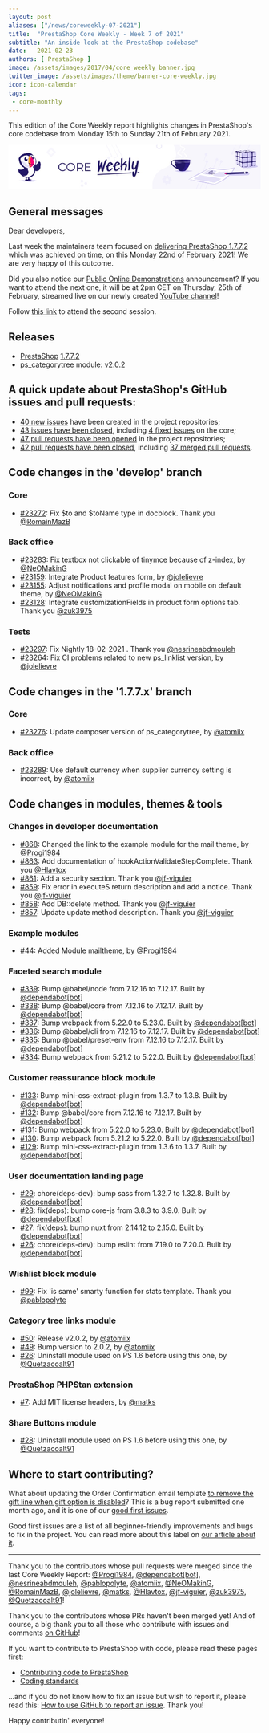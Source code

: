 ```yaml
---
layout: post
aliases: ["/news/coreweekly-07-2021"]
title:  "PrestaShop Core Weekly - Week 7 of 2021"
subtitle: "An inside look at the PrestaShop codebase"
date:   2021-02-23
authors: [ PrestaShop ]
image: /assets/images/2017/04/core_weekly_banner.jpg
twitter_image: /assets/images/theme/banner-core-weekly.jpg
icon: icon-calendar
tags:
 - core-monthly
---
```


This edition of the Core Weekly report highlights changes in PrestaShop's core codebase from Monday 15th to Sunday 21th of February 2021.

![Core Weekly banner](/assets/images/2018/12/banner-core-weekly.jpg)

## General messages

Dear developers,

Last week the maintainers team focused on [delivering PrestaShop 1.7.7.2](https://build.prestashop.com/news/prestashop-1-7-7-2-maintenance-release/) which was achieved on time, on this Monday 22nd of February 2021! We are very happy of this outcome.

Did you also notice our [Public Online Demonstrations](https://build.prestashop.com/news/first-public-oss-demo/) announcement? If you want to attend the next one, it will be at 2pm CET on Thursday, 25th of February, streamed live on our newly created [YouTube channel](https://www.youtube.com/channel/UCchgBHHhl5Vu7HgjrzpvVQQ)!

Follow [this link](https://youtu.be/JBvJgoo-rLg) to attend the second session.


## Releases

* [PrestaShop](https://github.com/PrestaShop/PrestaShop) [1.7.7.2](https://github.com/PrestaShop/PrestaShop/releases/tag/1.7.7.2)
* [ps_categorytree](https://github.com/PrestaShop/ps_categorytree) module: [v2.0.2](https://github.com/PrestaShop/ps_categorytree/releases/tag/v2.0.2)


## A quick update about PrestaShop's GitHub issues and pull requests:

- [40 new issues](https://github.com/search?q=org%3APrestaShop+is%3Apublic++-repo%3Aprestashop%2Fprestashop.github.io++is%3Aissue+created%3A2021-02-15..2021-02-21) have been created in the project repositories;
- [43 issues have been closed](https://github.com/search?q=org%3APrestaShop+is%3Apublic++-repo%3Aprestashop%2Fprestashop.github.io++is%3Aissue+closed%3A2021-02-15..2021-02-21), including [4 fixed issues](https://github.com/search?q=org%3APrestaShop+is%3Apublic++-repo%3Aprestashop%2Fprestashop.github.io++is%3Aissue+label%3Afixed+closed%3A2021-02-15..2021-02-21) on the core;
- [47 pull requests have been opened](https://github.com/search?q=org%3APrestaShop+is%3Apublic++-repo%3Aprestashop%2Fprestashop.github.io++is%3Apr+created%3A2021-02-15..2021-02-21) in the project repositories;
- [42 pull requests have been closed](https://github.com/search?q=org%3APrestaShop+is%3Apublic++-repo%3Aprestashop%2Fprestashop.github.io++is%3Apr+closed%3A2021-02-15..2021-02-21), including [37 merged pull requests](https://github.com/search?q=org%3APrestaShop+is%3Apublic++-repo%3Aprestashop%2Fprestashop.github.io++is%3Apr+merged%3A2021-02-15..2021-02-21).



## Code changes in the 'develop' branch


### Core
* [#23272](https://github.com/PrestaShop/PrestaShop/pull/23272): Fix $to and $toName type in docblock. Thank you [@RomainMazB](https://github.com/RomainMazB)


### Back office
* [#23283](https://github.com/PrestaShop/PrestaShop/pull/23283): Fix textbox not clickable of tinymce because of z-index, by [@NeOMakinG](https://github.com/NeOMakinG)
* [#23159](https://github.com/PrestaShop/PrestaShop/pull/23159): Integrate Product features form, by [@jolelievre](https://github.com/jolelievre)
* [#23155](https://github.com/PrestaShop/PrestaShop/pull/23155): Adjust notifications and profile modal on mobile on default theme, by [@NeOMakinG](https://github.com/NeOMakinG)
* [#23128](https://github.com/PrestaShop/PrestaShop/pull/23128): Integrate customizationFields in product form options tab. Thank you [@zuk3975](https://github.com/zuk3975)


### Tests
* [#23297](https://github.com/PrestaShop/PrestaShop/pull/23297): Fix Nightly 18-02-2021 . Thank you [@nesrineabdmouleh](https://github.com/nesrineabdmouleh)
* [#23264](https://github.com/PrestaShop/PrestaShop/pull/23264): Fix CI problems related to new ps_linklist version, by [@jolelievre](https://github.com/jolelievre)


## Code changes in the '1.7.7.x' branch


### Core
* [#23276](https://github.com/PrestaShop/PrestaShop/pull/23276): Update composer version of ps_categorytree, by [@atomiix](https://github.com/atomiix)


### Back office
* [#23289](https://github.com/PrestaShop/PrestaShop/pull/23289): Use default currency when supplier currency setting is incorrect, by [@atomiix](https://github.com/atomiix)


## Code changes in modules, themes & tools


### Changes in developer documentation
* [#868](https://github.com/PrestaShop/docs/pull/868): Changed the link to the example module for the mail theme, by [@Progi1984](https://github.com/Progi1984)
* [#863](https://github.com/PrestaShop/docs/pull/863): Add documentation of hookActionValidateStepComplete. Thank you [@Hlavtox](https://github.com/Hlavtox)
* [#861](https://github.com/PrestaShop/docs/pull/861): Add a security section. Thank you [@jf-viguier](https://github.com/jf-viguier)
* [#859](https://github.com/PrestaShop/docs/pull/859): Fix error in executeS return description and add a notice. Thank you [@jf-viguier](https://github.com/jf-viguier)
* [#858](https://github.com/PrestaShop/docs/pull/858): Add DB::delete method. Thank you [@jf-viguier](https://github.com/jf-viguier)
* [#857](https://github.com/PrestaShop/docs/pull/857): Update update method description. Thank you [@jf-viguier](https://github.com/jf-viguier)


### Example modules
* [#44](https://github.com/PrestaShop/example-modules/pull/44): Added Module mailtheme, by [@Progi1984](https://github.com/Progi1984)


### Faceted search module
* [#339](https://github.com/PrestaShop/ps_facetedsearch/pull/339): Bump @babel/node from 7.12.16 to 7.12.17. Built by [@dependabot[bot]](https://github.com/apps/dependabot)
* [#338](https://github.com/PrestaShop/ps_facetedsearch/pull/338): Bump @babel/core from 7.12.16 to 7.12.17. Built by [@dependabot[bot]](https://github.com/apps/dependabot)
* [#337](https://github.com/PrestaShop/ps_facetedsearch/pull/337): Bump webpack from 5.22.0 to 5.23.0. Built by [@dependabot[bot]](https://github.com/apps/dependabot)
* [#336](https://github.com/PrestaShop/ps_facetedsearch/pull/336): Bump @babel/cli from 7.12.16 to 7.12.17. Built by [@dependabot[bot]](https://github.com/apps/dependabot)
* [#335](https://github.com/PrestaShop/ps_facetedsearch/pull/335): Bump @babel/preset-env from 7.12.16 to 7.12.17. Built by [@dependabot[bot]](https://github.com/apps/dependabot)
* [#334](https://github.com/PrestaShop/ps_facetedsearch/pull/334): Bump webpack from 5.21.2 to 5.22.0. Built by [@dependabot[bot]](https://github.com/apps/dependabot)


### Customer reassurance block module
* [#133](https://github.com/PrestaShop/blockreassurance/pull/133): Bump mini-css-extract-plugin from 1.3.7 to 1.3.8. Built by [@dependabot[bot]](https://github.com/apps/dependabot)
* [#132](https://github.com/PrestaShop/blockreassurance/pull/132): Bump @babel/core from 7.12.16 to 7.12.17. Built by [@dependabot[bot]](https://github.com/apps/dependabot)
* [#131](https://github.com/PrestaShop/blockreassurance/pull/131): Bump webpack from 5.22.0 to 5.23.0. Built by [@dependabot[bot]](https://github.com/apps/dependabot)
* [#130](https://github.com/PrestaShop/blockreassurance/pull/130): Bump webpack from 5.21.2 to 5.22.0. Built by [@dependabot[bot]](https://github.com/apps/dependabot)
* [#129](https://github.com/PrestaShop/blockreassurance/pull/129): Bump mini-css-extract-plugin from 1.3.6 to 1.3.7. Built by [@dependabot[bot]](https://github.com/apps/dependabot)


### User documentation landing page
* [#29](https://github.com/PrestaShop/user-documentation-landing/pull/29): chore(deps-dev): bump sass from 1.32.7 to 1.32.8. Built by [@dependabot[bot]](https://github.com/apps/dependabot)
* [#28](https://github.com/PrestaShop/user-documentation-landing/pull/28): fix(deps): bump core-js from 3.8.3 to 3.9.0. Built by [@dependabot[bot]](https://github.com/apps/dependabot)
* [#27](https://github.com/PrestaShop/user-documentation-landing/pull/27): fix(deps): bump nuxt from 2.14.12 to 2.15.0. Built by [@dependabot[bot]](https://github.com/apps/dependabot)
* [#26](https://github.com/PrestaShop/user-documentation-landing/pull/26): chore(deps-dev): bump eslint from 7.19.0 to 7.20.0. Built by [@dependabot[bot]](https://github.com/apps/dependabot)


### Wishlist block module
* [#99](https://github.com/PrestaShop/blockwishlist/pull/99): Fix 'is same' smarty function for stats template. Thank you [@pablopolyte](https://github.com/pablopolyte)


### Category tree links module
* [#50](https://github.com/PrestaShop/ps_categorytree/pull/50): Release v2.0.2, by [@atomiix](https://github.com/atomiix)
* [#49](https://github.com/PrestaShop/ps_categorytree/pull/49): Bump version to 2.0.2, by [@atomiix](https://github.com/atomiix)
* [#26](https://github.com/PrestaShop/ps_categorytree/pull/26): Uninstall module used on PS 1.6 before using this one, by [@Quetzacoalt91](https://github.com/Quetzacoalt91)


### PrestaShop PHPStan extension
* [#7](https://github.com/PrestaShop/phpstan-prestashop/pull/7): Add MIT license headers, by [@matks](https://github.com/matks)


### Share Buttons module
* [#28](https://github.com/PrestaShop/ps_sharebuttons/pull/28): Uninstall module used on PS 1.6 before using this one, by [@Quetzacoalt91](https://github.com/Quetzacoalt91)


## Where to start contributing?

What about updating the Order Confirmation email template [to remove the gift line when gift option is disabled](https://github.com/PrestaShop/PrestaShop/issues/22825)? This is a bug report submitted one month ago, and it is one of our [good first issues](https://github.com/PrestaShop/PrestaShop/issues?q=is%3Aissue+is%3Aopen+label%3A%22good+first+issue%22).

Good first issues are a list of all beginner-friendly improvements and bugs to fix in the project. You can read more about this label on [our article about it](https://build.prestashop.com/news/a-definition-of-the-good-first-issue-label).

<hr />

Thank you to the contributors whose pull requests were merged since the last Core Weekly Report: [@Progi1984](https://github.com/Progi1984), [@dependabot[bot]](https://github.com/apps/dependabot), [@nesrineabdmouleh](https://github.com/nesrineabdmouleh), [@pablopolyte](https://github.com/pablopolyte), [@atomiix](https://github.com/atomiix), [@NeOMakinG](https://github.com/NeOMakinG), [@RomainMazB](https://github.com/RomainMazB), [@jolelievre](https://github.com/jolelievre), [@matks](https://github.com/matks), [@Hlavtox](https://github.com/Hlavtox), [@jf-viguier](https://github.com/jf-viguier), [@zuk3975](https://github.com/zuk3975), [@Quetzacoalt91](https://github.com/Quetzacoalt91)!

Thank you to the contributors whose PRs haven't been merged yet! And of course, a big thank you to all those who contribute with issues and comments [on GitHub](https://github.com/PrestaShop/PrestaShop)!

If you want to contribute to PrestaShop with code, please read these pages first:

 * [Contributing code to PrestaShop](https://devdocs.prestashop.com/1.7/contribute/contribution-guidelines/)
 * [Coding standards](https://devdocs.prestashop.com/1.7/development/coding-standards/)

...and if you do not know how to fix an issue but wish to report it, please read this: [How to use GitHub to report an issue](https://devdocs.prestashop.com/1.7/contribute/contribute-reporting-issues/). Thank you!

Happy contributin' everyone!
